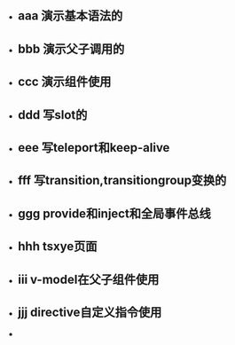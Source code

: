 - ## aaa 演示基本语法的
- ## bbb 演示父子调用的 
- ## ccc 演示组件使用
- ## ddd 写slot的
- ## eee 写teleport和keep-alive
- ## fff 写transition,transitiongroup变换的
- ## ggg provide和inject和全局事件总线
- ## hhh tsxye页面
- ## iii v-model在父子组件使用
- ## jjj directive自定义指令使用
- 
  

